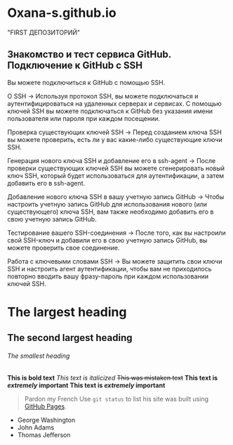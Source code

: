 # Oxana-s.github.io
"FIRST ДЕПОЗИТОРИЙ"

Знакомство и тест сервиса GitHub.
Подключение к GitHub с SSH
-
Вы можете подключиться к GitHub с помощью SSH.

О SSH →
Используя протокол SSH, вы можете подключаться и аутентифицироваться на удаленных серверах и сервисах. С помощью ключей SSH вы можете подключаться к GitHub без указания имени пользователя или пароля при каждом посещении.

Проверка существующих ключей SSH →
Перед созданием ключа SSH вы можете проверить, есть ли у вас какие-либо существующие ключи SSH.

Генерация нового ключа SSH и добавление его в ssh-agent →
После проверки существующих ключей SSH вы можете сгенерировать новый ключ SSH, который будет использоваться для аутентификации, а затем добавить его в ssh-agent.

Добавление нового ключа SSH в вашу учетную запись GitHub →
Чтобы настроить учетную запись GitHub для использования нового (или существующего) ключа SSH, вам также необходимо добавить его в свою учетную запись GitHub.

Тестирование вашего SSH-соединения →
После того, как вы настроили свой SSH-ключ и добавили его в свою учетную запись GitHub, вы можете проверить свое соединение.

Работа с ключевыми словами SSH →
Вы можете защитить свои ключи SSH и настроить агент аутентификации, чтобы вам не приходилось повторно вводить вашу фразу-пароль при каждом использовании ключей SSH.

# The largest heading
## The second largest heading
###### The smallest heading
**This is bold text**
*This text is italicized*
~~This was mistaken text~~
**This text is _extremely_ important**
**This text is _extremely_ important**
> Pardon my French
Use `git status` to list
his site was built using [GitHub Pages](https://pages.github.com/).
- George Washington
- John Adams
- Thomas Jefferson
